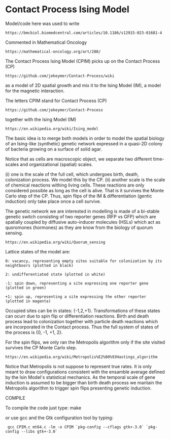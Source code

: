 # Contact Process Ising Model
Model/code here was used to write

	https://bmcbiol.biomedcentral.com/articles/10.1186/s12915-023-01681-4
 
Commented in Mathematical Oncology

	https://mathematical-oncology.org/art/280/
 
The Contact Process Ising Model (CPIM) picks up on the Contact Process (CP)

	https://github.com/jekeymer/Contact-Process/wiki 

as a model of 2D spatial growth and mix it to the Ising Model (IM), 
a model for the magnetic interaction.

The letters CPIM stand for Contact Process (CP)

	https://github.com/jekeymer/Contact-Process

together with the Ising Model (IM)

	https://en.wikipedia.org/wiki/Ising_model


The basic idea is to merge both models in order to model the spatial biology of an Ising-like (synthetic) genetic network expressed in a quasi-2D colony of bacteria
growing on a surface of solid agar. 

Notice that as cells are macroscopic object, we separate two different time-scales and organizational (spatial) scales. 

(i) one is the scale of the full cell, which undergoes birth, death, colonization process. We model this by the CP. 
(ii) another scale is the scale of chemical reactions withing living cells. These reactions are only considered possible as long as the cell is alive. That is it survives the Monte Carlo step of the CP. Thus, spin flips of the IM & differentiation (gentic induction) only take place once a cell survive. 

The genetic network we are interested in modelling is made of a bi-stable genetic switch consisting of two reporter genes (RFP vs GFP) which are spatially coupled by diffusive auto-inducer molecules (HSLs) which act as quoromones (hormones) as they are know from the biology of quorum sensing.

	https://en.wikipedia.org/wiki/Quorum_sensing


Lattice states of the model are: 

	0: vacancy, representing empty sites suitable for colonization by its neightboors (plotted in black) 

	2: undifferentiated state (plotted in white) 

	-1: spin down, representing a site expressing one reporter gene (plotted in green) 

	+1: spin up, representing a site expressing the other reporter (plotted in magenta)

Occupied sites can be in states: {-1,2,+1}. Transformations of these states can ocurr due to spin flip or differentiation reactions. Birth and death process lead to colonization together with particle death reactions which are incorporated in the Contact process. Thus the full system of states of the process is {0, -1, +1, 2}.


For the spin flips, we only ran the Metropolis algorithm only if the site visited survives the CP Monte Carlo step. 

	https://en.wikipedia.org/wiki/Metropolis%E2%80%93Hastings_algorithm

Notice that Metropolis is not suppose to represent true rates. It is only meant to draw configurations consistent with the ensamble average defined by the Isin Model's statistical mechanics. As the temporal scale of gene induction is assumed to be bigger than birth death process we mantain the Metropolis algorithm to trigger spin flips presenting genetic induction.

COMPILE

To compile the code just type:
	  make

or use gcc and the Gtk configuration tool by typing:

	 gcc CPIM.c mt64.c -lm -o CPIM `pkg-config --cflags gtk+-3.0` `pkg-config --libs gtk+-3.0`


